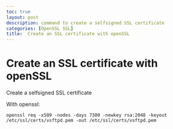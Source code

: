 ```yaml
---
toc: true
layout: post
description: command to create a selfsigned SSL certificate
categories: [OpenSSL SSL]
title:  Create an SSL certificate with openSSL
---
```


# Create an SSL certificate with openSSL

Create a selfsigned SSL certificate

With openssl:

```shell
openssl req -x509 -nodes -days 7300 -newkey rsa:2048 -keyout /etc/ssl/certs/vsftpd.pem -out /etc/ssl/certs/vsftpd.pem 
```